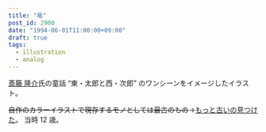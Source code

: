 ```yaml
---
title: "竜"
post_id: 2900
date: "1994-06-01T11:00:00+09:00"
draft: true
tags:
  - illustration
  - analog
---
```



[斎藤 隆介](https://ja.wikipedia.org/wiki/%E6%96%8E%E8%97%A4%E9%9A%86%E4%BB%8B)氏の童話 “東・太郎と西・次郎” のワンシーンをイメージしたイラスト。

~~自作のカラーイラストで現存するモノとしては最古のもの~~→[もっと古いの見つけた](../../1986/06/13-dad.md)。
当時 12 歳。
